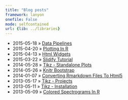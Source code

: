 ```yaml
---
title: "Blog posts"
framework: lanyon
onefile: False
mode: selfcontained
url: {lib: ../libraries}
---
```



- 2015-05-18 &raquo; [Data Pipelines](../posts/2015-05-18_data_pipelines/index.html)
- 2015-04-20 &raquo; [Plotting In R](../posts/2015-04-20_plotting_in_r/index.html)
- 2015-04-13 &raquo; [Html Widgets](../posts/2015-04-13_html_widgets/index.html)
- 2015-03-22 &raquo; [Slidify Tutorial](../posts/2015-03-22_slidify_tutorial/index.html)
- 2014-05-28 &raquo; [Tikz - Standalone Plots](../posts/2014-05-28_tikz_-_standalone_plots/index.html)
- 2014-05-26 &raquo; [Knitr Bootstrap](../posts/2014-05-26_knitr_bootstrap/index.html)
- 2014-01-07 &raquo; [Converting Rmarkdown Files To Html5](../posts/2014-01-07_converting_rmarkdown_files_to_html5/index.html)
- 2013-05-17 &raquo; [Tikz - Projects](../posts/2013-05-17_tikz_-_projects/index.html)
- 2013-05-11 &raquo; [Tikz - Installation](../posts/2013-05-11_tikz_-_installation/index.html)
- 2013-05-09 &raquo; [Colored Spectrograms In R](../posts/2013-05-09_colored_spectrograms_in_r/index.html)



